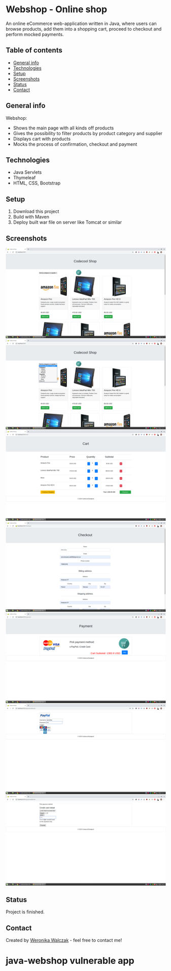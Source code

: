 # Webshop - Online shop
An online eCommerce web-application written in Java, where users can browse products, add them into a shopping cart, proceed to checkout and perform mocked payments. 

## Table of contents
* [General info](#general-info)
* [Technologies](#technologies)
* [Setup](#setup)
* [Screenshots](#screenshots)
* [Status](#status)
* [Contact](#contact)

## General info
Webshop:
* Shows the main page with all kinds off products
* Gives the possibility to filter products by product category and supplier
* Displays cart with products
* Mocks the process of confirmation, checkout and payment

## Technologies
* Java Servlets
* Thymeleaf
* HTML, CSS, Bootstrap

## Setup
1. Download this project
2. Build with Maven
3. Deploy built war file on server like Tomcat or similar 

## Screenshots
![Example screenshot](./screenshots/mainPage.png)
![Example screenshot](./screenshots/filter.png)
![Example screenshot](./screenshots/cart.png)
![Example screenshot](./screenshots/checkout.png)
![Example screenshot](./screenshots/payment.png)
![Example screenshot](./screenshots/payPal.png)
![Example screenshot](./screenshots/creditCard.png)


## Status
Project is finished.

## Contact
Created by [Weronika Walczak](mailto:weronikawalczak989@gmail.com) - feel free to contact me!
# java-webshop vulnerable app
